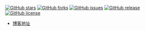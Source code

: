 
[![GitHub stars](https://img.shields.io/github/stars/Gaohaoyang/gaohaoyang.github.io.svg)](https://github.com/python-myway/python-myway.github.io/stargazers)
[![GitHub forks](https://img.shields.io/github/forks/python-myway/python-myway.github.io.svg)](https://github.com/python-myway/python-myway.github.io/network)
[![GitHub issues](https://img.shields.io/github/issues/python-myway/python-myway.github.io.svg)](https://github.com/python-myway/python-myway.github.io/issues)
[![GitHub release](https://img.shields.io/github/release/python-myway/python-myway.github.io.svg)](https://github.com/python-myway/python-myway.github.io/releases)
[![GitHub license](https://img.shields.io/badge/license-MIT-blue.svg)](https://raw.githubusercontent.com/python-myway/python-myway.github.io/master/LICENSE)


- [博客地址](https://python-myway.github.io/)
